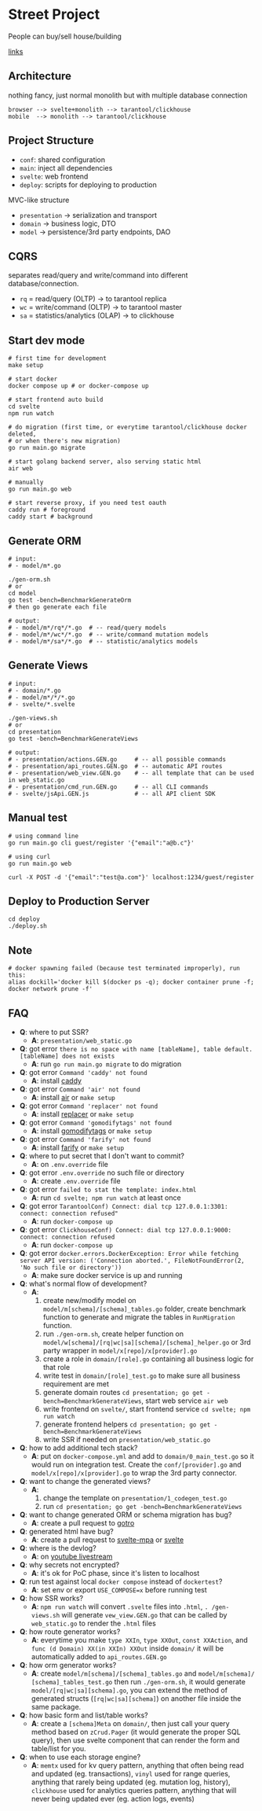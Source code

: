 
# Street Project

People can buy/sell house/building

[links](https://docs.google.com/document/d/1ATjUVawcWBM_axQBJU2Xdcu2WkF4sz9-NSGCSDzBHJ8/edit)

## Architecture

nothing fancy, just normal monolith but with multiple database connection

```
browser --> svelte+monolith --> tarantool/clickhouse
mobile  --> monolith --> tarantool/clickhouse
```

## Project Structure

- `conf`: shared configuration
- `main`: inject all dependencies
- `svelte`: web frontend
- `deploy`: scripts for deploying to production

MVC-like structure

- `presentation` -> serialization and transport
- `domain` -> business logic, DTO
- `model` -> persistence/3rd party endpoints, DAO

## CQRS

separates read/query and write/command into different database/connection.

- `rq` = read/query (OLTP) -> to tarantool replica
- `wc` = write/command (OLTP) -> to tarantool master
- `sa` = statistics/analytics (OLAP) -> to clickhouse

## Start dev mode

```shell
# first time for development
make setup

# start docker
docker compose up # or docker-compose up

# start frontend auto build 
cd svelte
npm run watch

# do migration (first time, or everytime tarantool/clickhouse docker deleted, 
# or when there's new migration)
go run main.go migrate

# start golang backend server, also serving static html
air web

# manually
go run main.go web

# start reverse proxy, if you need test oauth
caddy run # foreground
caddy start # background
```

## Generate ORM

```shell
# input: 
# - model/m*.go

./gen-orm.sh
# or
cd model
go test -bench=BenchmarkGenerateOrm
# then go generate each file

# output:
# - model/m*/rq*/*.go  # -- read/query models
# - model/m*/wc*/*.go  # -- write/command mutation models
# - model/m*/sa*/*.go  # -- statistic/analytics models
```

## Generate Views

```shell
# input: 
# - domain/*.go
# - model/m*/*/*.go
# - svelte/*.svelte

./gen-views.sh
# or
cd presentation
go test -bench=BenchmarkGenerateViews 

# output:
# - presentation/actions.GEN.go     # -- all possible commands
# - presentation/api_routes.GEN.go  # -- automatic API routes
# - presentation/web_view.GEN.go    # -- all template that can be used in web_static.go
# - presentation/cmd_run.GEN.go     # -- all CLI commands
# - svelte/jsApi.GEN.js             # -- all API client SDK 
```

## Manual test

```shell
# using command line
go run main.go cli guest/register '{"email":"a@b.c"}'

# using curl
go run main.go web

curl -X POST -d '{"email":"test@a.com"}' localhost:1234/guest/register
```

## Deploy to Production Server

```shell
cd deploy
./deploy.sh
```

## Note

```shell
# docker spawning failed (because test terminated improperly), run this:
alias dockill='docker kill $(docker ps -q); docker container prune -f; docker network prune -f'
```

## FAQ

- **Q**: where to put SSR?
  - **A**: `presentation/web_static.go`
- **Q**: got error `there is no space with name [tableName], table default.
  [tableName] does not exists`
  - **A**: run `go run main.go migrate` to do migration
- **Q**: got error `Command 'caddy' not found`
  - **A**: install [caddy](//caddyserver.com/docs/install)
- **Q**: got error `Command 'air' not found`
  - **A**: install [air](//github.com/cosmtrek/air) or `make setup`
- **Q**: got error `Command 'replacer' not found`
  - **A**: install [replacer](//github.com/kokizzu/replacer) or `make setup`
- **Q**: got error `Command 'gomodifytags' not found`
  - **A**: install [gomodifytags](//github.com/fatih/gomodifytags) or `make setup`
- **Q**: got error `Command 'farify' not found`
  - **A**: install [farify](//github.com/akbarfa49/farify) or `make setup`
- **Q**: where to put secret that I don't want to commit?
  - **A**: on `.env.override` file
- **Q**: got error `.env.override` no such file or directory
  - **A**: create `.env.override` file
- **Q**: got error `failed to stat the template: index.html`
  - **A**: run `cd svelte; npm run watch` at least once
- **Q**: got error `TarantoolConf) Connect: dial tcp 127.0.0.1:3301: connect: connection refused"`
  - **A**: run `docker-compose up`
- **Q**: got error `ClickhouseConf) Connect: dial tcp 127.0.0.1:9000: connect: connection refused`
  - **A**: run `docker-compose up`
- **Q**: got error `docker.errors.DockerException: Error while fetching server API version: ('Connection aborted.', FileNotFoundError(2, 'No such file or directory'))`
  - **A**: make sure docker service is up and running
- **Q**: what's normal flow of development?
  - **A**: 
      1. create new/modify model on `model/m[schema]/[schema]_tables.go` folder, create benchmark function to generate and migrate the tables in `RunMigration` function.
      2. run `./gen-orm.sh`, create helper function on `model/w[schema]/[rq|wc|sa][schema]/[schema]_helper.go` or 3rd party wrapper in `model/x[repo]/x[provider].go`
      3. create a role in `domain/[role].go` containing all business logic for that role
      4. write test in `domain/[role]_test.go` to make sure all business requirement are met
      5. generate domain routes `cd presentation; go get -bench=BenchmarkGenerateViews`, start web service `air web`
      6. write frontend on `svelte/`, start frontend service `cd svelte; npm run watch`
      7. generate frontend helpers `cd presentation; go get -bench=BenchmarkGenerateViews`
      8. write SSR if needed on `presentation/web_static.go`
- **Q**: how to add additional tech stack?
  - **A**: put on `docker-compose.yml` and add to `domain/0_main_test.go` so it would run on integration test. Create the `conf/[provider].go` and `model/x[repo]/x[provider].go` to wrap the 3rd party connector. 
- **Q**: want to change the generated views?
  - **A**: 
      1. change the template on `presentation/1_codegen_test.go`
      2. run `cd presentation; go get -bench=BenchmarkGenerateViews`
- **Q**: want to change generated ORM or schema migration has bug?
  - **A**: create a pull request to [gotro](//github.com/kokizzu/gotro) 
- **Q**: generated html have bug?
  - **A**: create a pull request to [svelte-mpa](//github.com/kokizzu/svelte-mpa) or [svelte](//github.com/sveltejs/svelte)
- **Q**: where is the devlog?
  - **A**: on [youtube livestream](//www.youtube.com/@kokizzu/streams)
- **Q**: why secrets not encrypted?
  - **A**: it's ok for PoC phase, since it's listen to localhost
- **Q**: run test against local `docker compose` instead of `dockertest`?
  - **A**: set env or export `USE_COMPOSE=x` before running test
- **Q**: how SSR works?
  - **A**: `npm run watch` will convert `.svelte` files into `.html`, `.
    /gen-views.sh` will generate `vew_view.GEN.go` that can be called by `web_static.go` to render the `.html` files
- **Q**: how route generator works?
  - **A**: everytime you make `type XXIn`, `type XXOut`, `const XXAction`, 
    and `func (d Domain) XX(in XXIn) XXOut` inside `domain/` it will be 
    automatically 
    added 
    to `api_routes.GEN.go`
- **Q**: how orm generator works?
  - **A**: create `model/m[schema]/[schema]_tables.go` and `model/m[schema]/
    [schema]_tables_test.go` then run `./gen-orm.sh`, it would generate 
    `model/[rq|wc|sa][schema].go`, you can extend the method of generated 
    structs (`[rq|wc|sa][schema]`) on another file inside the same package.
- **Q**: how basic form and list/table works?
  - **A**: create a `[schema]Meta` on `domain/`, then just call your query 
    method based on `zCrud.Pager` (it would generate the proper SQL query), 
    then use svelte component that can render the form and table/list for you.
- **Q**: when to use each storage engine?
  - **A**: `memtx` used for kv query pattern, anything that often being read 
    and updated (eg. transactions), `vinyl` used for range queries, anything 
    that rarely being updated (eg. mutation log, history), `clickhouse` used 
    for analytics queries pattern, anything that will never being updated 
    ever (eg. action logs, events)